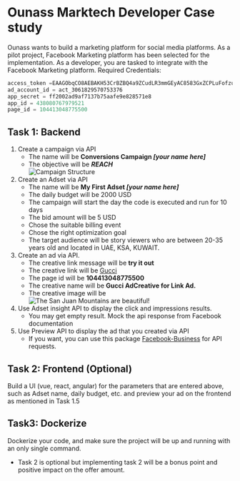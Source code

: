# Ounass Marktech Developer Case study
Ounass wants to build a marketing platform for social media platforms. As a pilot
project, Facebook Marketing platform has been selected for the implementation. As a
developer, you are tasked to integrate with the Facebook Marketing platform.
Required Credentials:
```python
access_token =EAAGObqCO8AEBAKH53CrBZBQ4a9ZCudLR3mmGEyAC8583GxZCPLuFofzuNKagCS25hCZA3zWEo8rikGjRgCUaQb2xKPJuQGWdbOzTBMztrxBT3I3TWQD3XuHgJVi1uVjML5BNZBnbDasZCdZAnQ2T9WxfUAqEzLKLlWuuYlWVoZAN7RWeLK6ySrKRsakaG3PcBuAZD
ad_account_id = act_3061829570753376
app_secret = ff2002ad9af7137b75aafe9e828571e8
app_id = 438080767979521
page_id = 104413048775500
```

## Task 1: Backend
1. Create a campaign via API
   - The name will be **Conversions Campaign ***[your name here]*****
   - The objective will be ***REACH*** <br>
   ![Campaign Structure](https://scontent.fadb2-1.fna.fbcdn.net/v/t39.2178-6/851593_516881288424097_1568644600_n.jpg?_nc_cat=101&ccb=1-5&_nc_sid=5ca315&_nc_ohc=t9A3R8EpF9YAX8CY6oy&_nc_ht=scontent.fadb2-1.fna&oh=00_AT-wBXzwJtRkSlqLquryh6AjAOnm0zH9de_bmffPRE4Yeg&oe=61C9D505)
2. Create an Adset via API
   - The name will be **My First Adset ***[your name here]*****
   - The daily budget will be 2000 USD
   - The campaign will start the day the code is executed and run for 10 days
   - The bid amount will be 5 USD
   - Chose the suitable billing event
   - Chose the right optimization goal
   - The target audience will be story viewers who are between 20-35 years old and located in UAE, KSA, KUWAIT.
3. Create an ad via API.
   - The creative link message will be **try it out**
   - The creative link will be [Gucci](https://www.ounass.ae/designers/gucci)
   - The page id will be **104413048775500**
   - The creative name will be **Gucci AdCreative for Link Ad.**
   - The creative image will be <br> ![The San Juan Mountains are beautiful!](https://i.ibb.co/b38bYmw/gucci-bag.jpg)
4. Use Adset insight API to display the click and impressions results.
   - You may get empty result. Mock the api response from Facebook documentation
5. Use Preview API to display the ad that you created via API
   - If you want, you can use this package [Facebook-Business](https://pypi.org/project/facebook-business/) for API requests.
## Task 2: Frontend (Optional)
Build a UI (vue, react, angular) for the parameters that are entered above, such as
Adset name, daily budget, etc. and preview your ad on the frontend as mentioned in
Task 1.5

## Task3: Dockerize
Dockerize your code, and make sure the project will be up and running with an only
single command.
* Task 2 is optional but implementing task 2 will be a bonus point and positive impact on
the offer amount.
